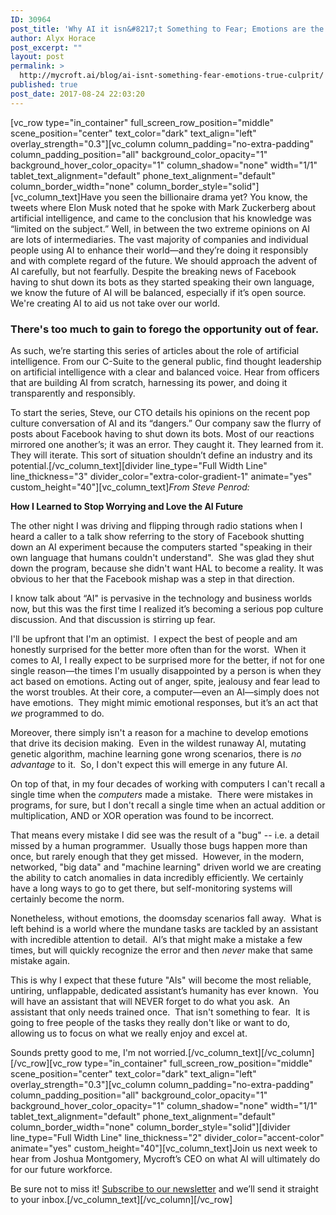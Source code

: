 ```yaml
---
ID: 30964
post_title: 'Why AI it isn&#8217;t Something to Fear; Emotions are the True Culprit'
author: Alyx Horace
post_excerpt: ""
layout: post
permalink: >
  http://mycroft.ai/blog/ai-isnt-something-fear-emotions-true-culprit/
published: true
post_date: 2017-08-24 22:03:20
---
```

[vc_row type="in_container" full_screen_row_position="middle" scene_position="center" text_color="dark" text_align="left" overlay_strength="0.3"][vc_column column_padding="no-extra-padding" column_padding_position="all" background_color_opacity="1" background_hover_color_opacity="1" column_shadow="none" width="1/1" tablet_text_alignment="default" phone_text_alignment="default" column_border_width="none" column_border_style="solid"][vc_column_text]Have you seen the billionaire drama yet? You know, the tweets where Elon Musk noted that he spoke with Mark Zuckerberg about artificial intelligence, and came to the conclusion that his knowledge was “limited on the subject.” Well, in between the two extreme opinions on AI are lots of intermediaries. The vast majority of companies and individual people using AI to enhance their world—and they’re doing it responsibly and with complete regard of the future. We should approach the advent of AI carefully, but not fearfully. Despite the breaking news of Facebook having to shut down its bots as they started speaking their own language, we know the future of AI will be balanced, especially if it’s open source. We're creating AI to aid us not take over our world.
<h3>There's too much to gain to forego the opportunity out of fear.</h3>
As such, we’re starting this series of articles about the role of artificial intelligence. From our C-Suite to the general public, find thought leadership on artificial intelligence with a clear and balanced voice. Hear from officers that are building AI from scratch, harnessing its power, and doing it transparently and responsibly.

To start the series, Steve, our CTO details his opinions on the recent pop culture conversation of AI and its “dangers.” Our company saw the flurry of posts about Facebook having to shut down its bots. Most of our reactions mirrored one another’s; it was an error. They caught it. They learned from it. They will iterate. This sort of situation shouldn’t define an industry and its potential.[/vc_column_text][divider line_type="Full Width Line" line_thickness="3" divider_color="extra-color-gradient-1" animate="yes" custom_height="40"][vc_column_text]<em>From Steve Penrod:</em>

<strong>How I Learned to Stop Worrying and Love the AI Future</strong>

The other night I was driving and flipping through radio stations when I heard a caller to a talk show referring to the story of Facebook shutting down an AI experiment because the computers started "speaking in their own language that humans couldn't understand".  She was glad they shut down the program, because she didn't want HAL to become a reality. It was obvious to her that the Facebook mishap was a step in that direction.

I know talk about “AI" is pervasive in the technology and business worlds now, but this was the first time I realized it’s becoming a serious pop culture discussion. And that discussion is stirring up fear.

I'll be upfront that I'm an optimist.  I expect the best of people and am honestly surprised for the better more often than for the worst.  When it comes to AI, I really expect to be surprised more for the better, if not for one single reason—the times I'm usually disappointed by a person is when they act based on emotions. Acting out of anger, spite, jealousy and fear lead to the worst troubles. At their core, a computer—even an AI—simply does not have emotions.  They might mimic emotional responses, but it’s an act that <em>we </em>programmed to do.

Moreover, there simply isn't a reason for a machine to develop emotions that drive its decision making.  Even in the wildest runaway AI, mutating genetic algorithm, machine learning gone wrong scenarios, there is <em>no advantage</em> to it.  So, I don't expect this will emerge in any future AI.

On top of that, in my four decades of working with computers I can't recall a single time when the <em>computers</em> made a mistake.  There were mistakes in programs, for sure, but I don't recall a single time when an actual addition or multiplication, AND or XOR operation was found to be incorrect.

That means every mistake I did see was the result of a "bug" -- i.e. a detail missed by a human programmer.  Usually those bugs happen more than once, but rarely enough that they get missed.  However, in the modern, networked, "big data" and "machine learning" driven world we are creating the ability to catch anomalies in data incredibly efficiently. We certainly have a long ways to go to get there, but self-monitoring systems will certainly become the norm.

Nonetheless, without emotions, the doomsday scenarios fall away.  What is left behind is a world where the mundane tasks are tackled by an assistant with incredible attention to detail.  AI’s that might make a mistake a few times, but will quickly recognize the error and then <em>never</em> make that same mistake again.

This is why I expect that these future "AIs" will become the most reliable, untiring, unflappable, dedicated assistant’s humanity has ever known.  You will have an assistant that will NEVER forget to do what you ask.  An assistant that only needs trained once.  That isn't something to fear.  It is going to free people of the tasks they really don't like or want to do, allowing us to focus on what we really enjoy and excel at.

Sounds pretty good to me, I'm not worried.[/vc_column_text][/vc_column][/vc_row][vc_row type="in_container" full_screen_row_position="middle" scene_position="center" text_color="dark" text_align="left" overlay_strength="0.3"][vc_column column_padding="no-extra-padding" column_padding_position="all" background_color_opacity="1" background_hover_color_opacity="1" column_shadow="none" width="1/1" tablet_text_alignment="default" phone_text_alignment="default" column_border_width="none" column_border_style="solid"][divider line_type="Full Width Line" line_thickness="2" divider_color="accent-color" animate="yes" custom_height="40"][vc_column_text]Join us next week to hear from Joshua Montgomery, Mycroft’s CEO on what AI will ultimately do for our future workforce.

Be sure not to miss it! <a href="http://mycroft.us10.list-manage.com/subscribe?u=08770fc2ecdebe7ef4295e7d0&amp;id=27c69d49e5">Subscribe to our newsletter</a> and we’ll send it straight to your inbox.[/vc_column_text][/vc_column][/vc_row]